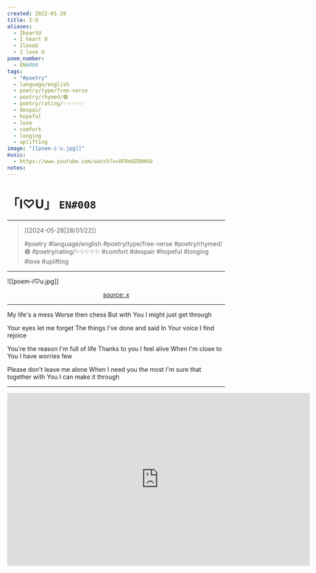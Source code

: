 ```yaml
---
created: 2022-01-28
title: I♡U
aliases:
  - IheartU
  - I heart U
  - IloveU
  - I love U
poem_number:
  - EN#008
tags:
  - "#poetry"
  - language/english
  - poetry/type/free-verse
  - poetry/rhymed/🟢
  - poetry/rating/✨✨✨✨✨
  - despair
  - hopeful
  - love
  - comfort
  - longing
  - uplifting
image: "[[poem-i♡u.jpg]]"
music:
  - https://www.youtube.com/watch?v=0FDeOZD0HSU
notes:
---
```

# 「I♡U」 `EN#008`

---

> [[2024-05-28|28/01/22]]
> 
> #poetry 
> #language/english 
> #poetry/type/free-verse 
> #poetry/rhymed/🟢 
> #poetry/rating/✨✨✨✨✨ 
> #comfort #despair #hopeful #longing #love #uplifting 

---

![[poem-i♡u.jpg]]

<center class="img_caption"><a href="https://x.com/yoneyamai/status/1406604378170032147" class="source-link">source: x</a></center>

---

My life's a mess
Worse then chess
But with You
I might just get through

Your eyes let me forget
The things I've done and said
In Your voice
I find rejoice

You're the reason I'm full of life
Thanks to you I feel alive
When I'm close to You
I have worries few

Please don't leave me alone
When I need you the most
I'm sure that together with You
I can make it through

---

<iframe width="700" height="400" src="https://www.youtube-nocookie.com/embed/0FDeOZD0HSU" title="YouTube video player" frameborder="0" allow="accelerometer; autoplay; clipboard-write; encrypted-media; gyroscope; picture-in-picture; web-share" allowfullscreen></iframe>